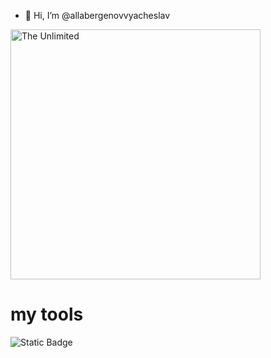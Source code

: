 - 👋 Hi, I’m @allabergenovvyacheslav

<img src=https://github.com/allabergenovvyacheslav/Vyacheslav_Allabergenov/blob/main/amazoncognito.svg alt='The Unlimited' width='400'>

# my tools

![Static Badge](https://img.shields.io/badge/py-python-blue?style=plastic&logo=python)

